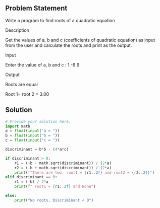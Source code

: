 ## Problem Statement 

Write a program to find roots of a quadratic equation

Description

Get the values of a, b and c (coefficients of quadratic equation) as input from the user and calculate the roots and print as the output.

Input

Enter the value of a, b and c : 1 -6 9

Output

Roots are equal

Root 1= root 2 = 3.00

## Solution

```python
# Provide your solution here.
import math
a = float(input("a = "))
b = float(input("b = "))
c = float(input("c = "))

discriminant = b*b - (4*a*c)

if discriminant > 0:
    r1 = (-b - math.sqrt(discriminant)) / (2*a)
    r2 = (-b + math.sqrt(discriminant)) / (2*a)
    print(f"There are two, root1 = {r1:.2f} and root2 = {r2:.2f}")
elif discriminant == 0:
    r1 = (-b) / 2*a
    print(f" root1 = {r1:.2f} and None")

else:
    print("No roots, Discriminant < 0")

